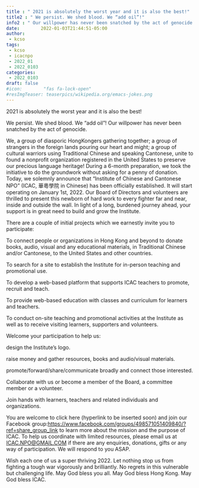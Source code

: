 ```yaml
---
title : " 2021 is absolutely the worst year and it is also the best!"
title2 : " We persist. We shed blood. We “add oil”!"
info2 : " Our willpower has never been snatched by the act of genocide."
date:        2022-01-03T21:44:51-05:00
author:
 - kcso
tags:
 - kcso
 - icacnpo
 - 2022_01
 - 2022_0103
categories:
 - 2022_0103
draft: false
#icon:        "fas fa-lock-open"
#resImgTeaser: teaserpics/wikipedia.org/emacs-jokes.png
---
```


2021 is absolutely the worst year and it is also the best!

We persist. We shed blood. We “add oil”!
Our willpower has never been snatched by the act of genocide.

We, a group of diasporic HongKongers gathering together; a group of strangers in the foreign lands pouring our heart and might; a group of cultural warriors using Traditional Chinese and speaking Cantonese, unite to found a nonprofit organization registered in the United States to preserve our precious language heritage!
During a 6-month preparation, we took the initiative to do the groundwork without asking for a penny of donation. Today, we solemnly announce that “Institute of Chinese and Cantonese NPO” (ICAC, 華粵學院 in Chinese) has been officially established. It will start operating on January 1st, 2022. Our Board of Directors and volunteers are thrilled to present this newborn of hard work to every fighter far and near,  inside and outside the wall. In light of a long, burdened  journey ahead, your support is in great need to build and grow the Institute.

There are a couple of initial projects which we earnestly invite you to participate:

To connect people or organizations in Hong Kong and beyond to donate books, audio, visual and any educational materials, in Traditional Chinese and/or Cantonese, to the United States and other countries.

To search for a site to establish the Institute for in-person teaching and promotional use.

To develop a web-based platform that supports ICAC teachers to promote, recruit and teach.

To provide web-based education with classes and curriculum for learners and teachers.

To conduct on-site teaching and promotional activities at the Institute as well as to receive visiting learners, supporters and volunteers.


Welcome your participation to help us:

design the Institute’s logo.

raise money and gather resources, books and audio/visual materials.

promote/forward/share/communicate broadly and connect those interested.

Collaborate with us or become a member of the Board, a committee member or a volunteer.

Join hands with learners, teachers and related individuals and organizations.


You are welcome to click here (hyperlink to be inserted soon) and join our Facebook group:https://www.facebook.com/groups/498571051409840/?ref=share_group_link to learn more about the mission and the purpose of ICAC. To help us coordinate with limited resources, please email us at ICAC.NPO@GMAIL.COM if there are any enquiries, donations, gifts or any way of participation.  We will respond to you ASAP.

Wish each one of us a super thriving 2022. Let nothing stop us from fighting a tough war vigorously and brilliantly. No regrets in this vulnerable but challenging life. May God bless you all. May God bless Hong Kong. May God bless ICAC.
